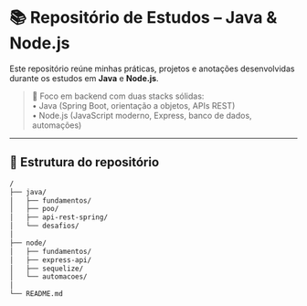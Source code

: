 # 📚 Repositório de Estudos – Java & Node.js

Este repositório reúne minhas práticas, projetos e anotações desenvolvidas durante os estudos em **Java** e **Node.js**.

> 🚀 Foco em backend com duas stacks sólidas:  
> • Java (Spring Boot, orientação a objetos, APIs REST)  
> • Node.js (JavaScript moderno, Express, banco de dados, automações)

---

## 🧩 Estrutura do repositório

```bash
/
├── java/
│   ├── fundamentos/
│   ├── poo/
│   ├── api-rest-spring/
│   └── desafios/
│
├── node/
│   ├── fundamentos/
│   ├── express-api/
│   ├── sequelize/
│   └── automacoes/
│
└── README.md

